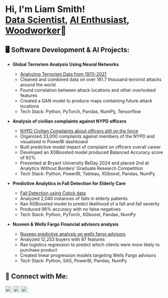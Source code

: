 <h1>Hi, I'm Liam Smith! <br/><a href="https://github.com/YourGitHubProfile">Data Scientist</a>, <a href="https://www.linkedin.com/in/YourLinkedInProfile">AI Enthusiast</a>, <a href="https://www.liamsprojects.com">Woodworker</a>📐 </h1>

<h2>🖥 Software Development & AI Projects:</h2>

- <b>Global Terrorism Analysis Using Neural Networks</b>
  - [Analyzing Terrorism Data from 1970-2021](https://github.com/lsmith9411/GTDB-data-analysis-and-modeling/tree/main)
  - Cleaned and combined data on over 181.7 thousand terrorist attacks around the world
  - Found correlation between attack locations and other overlooked features
  - Created a GAN model to produce maps containing future attack locations
  - Tech Stack: Python, PyTorch, Pandas, NumPy, Tensorflow

- <b>Analysis of civilian complaints against NYPD officers	</b>
  - [NYPD Civilian Complaints about officers still on the force](https://github.com/lsmith9411/NYPD-Civilian-Complaints)
  - Organized 33,000 complaints against members of the NYPD and visualized in PowerBI dashboard
  - Built predictive model impact of complaint on officers overall career
  - Developed an XGBoosted model produced Balanced Accuracy score of 92%
  - Presented at Bryant University ReDay 2024 and placed 2nd at Analytics Without Borders’ Graduate Research Competition
  - Tech Stack: Python, PowerBI, Tableau, XGboost, Pandas, NumPy

- <b>Predictive Analytics in Fall Detection for Elderly Care</b>
  - [Fall Detection using Cstick data](https://github.com/lsmith9411/Cstick-Fall-Detection)
  - Analyzed 2,040 instances of falls in elderly patients
  - Ran XGBoosted model to predict likelihood of a fall and fall severity
  - Produced 96% accuracy with no false negatives  
  - Tech Stack: Python, PyTorch, XGboost, Pandas, NumPy

- <b>Nuveen & Wells Fargo Financial advisors analysis</b>
  - [Nuveen predictive analysis on wells fargo advisors](https://github.com/lsmith9411/Nuveen-financial-analysis)
  - Analyzed 12,253 buyers with 87 features
  - Ran logistics regression to predict which clients were more likely to purchase product
  - Created linear progression models targeting Wells Fargo advisors
  - Tech Stack: Python, SAS, PowerBI, Pandas, NumPy

<h2>👋 Connect with Me:</h2>

[<img align="left" alt="LiamSmith | LinkedIn" width="22px" src="https://cdn.jsdelivr.net/npm/simple-icons@v3/icons/linkedin.svg" />][linkedin]
[<img align="left" alt="LiamSmith | GitHub" width="22px" src="https://cdn.jsdelivr.net/npm/simple-icons@v3/icons/github.svg" />][github]
[<img align="left" alt="JoshMadakor | Instagram" width="22px" src="https://cdn.jsdelivr.net/npm/simple-icons@v3/icons/instagram.svg" />][instagram]

[linkedin]: https://www.linkedin.com/in/YourLinkedInProfile
[github]: https://github.com/YourGitHubProfile
[instagram]: https://www.instagram.com/joshmadakor/

